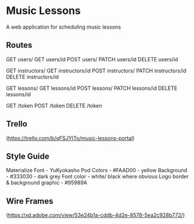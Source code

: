 # Music Lessons

A web application for scheduling music lessons

## Routes

GET users/
GET users/id
POST users/
PATCH users/id
DELETE users/id

GET instructors/
GET instructors/id
POST instructors/
PATCH instructors/id
DELETE instructors/id

GET lessons/
GET lessons/id
POST lessons/
PATCH lessons/id
DELETE lessons/id

GET /token
POST /token
DELETE /token

## Trello

(https://trello.com/b/qFSJYITo/music-lessons-portal)


## Style Guide

Materialize
Font - YuKyokasho
Pod Colors - #FAAD00 - yellow
Background - #333030 - dark grey
Font color - white/ black where obvious
Logo border & background graphic - #95989A

## Wire Frames

(https://xd.adobe.com/view/53e24b1a-cddb-4d2e-8578-5ea2c928b772/)
